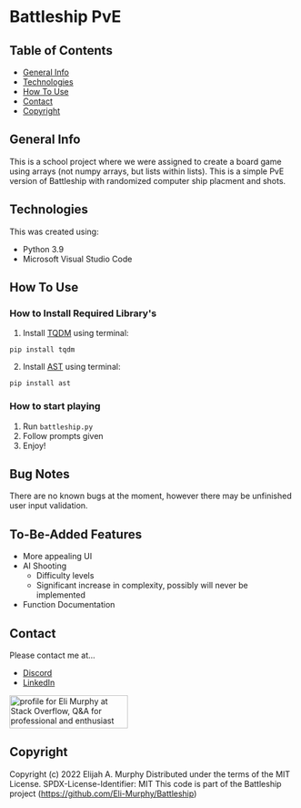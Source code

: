 # Battleship PvE

## Table of Contents
* [General Info](#general-info)
* [Technologies](#technologies)
* [How To Use](#how-to-use)
* [Contact](#contact)
* [Copyright](#Co)

## General Info

This is a school project where we were assigned to create a board game using arrays (not numpy arrays, but lists within lists). This is a simple PvE version of Battleship with randomized computer ship placment and shots. 

## Technologies

This was created using:
* Python 3.9
* Microsoft Visual Studio Code

## How To Use

### How to Install Required Library's
1. Install [TQDM](https://github.com/tqdm/tqdm) using terminal:
 ```
 pip install tqdm
 ``` 
2. Install [AST](https://docs.python.org/3/library/ast.html) using terminal:
```
pip install ast
```

### How to start playing
1. Run ```battleship.py```
2. Follow prompts given
3. Enjoy!


## Bug Notes
There are no known bugs at the moment, however there may be unfinished user input validation.

## To-Be-Added Features
* More appealing UI
* AI Shooting
  * Difficulty levels
  * Significant increase in complexity, possibly will never be implemented
* Function Documentation 

## Contact

Please contact me at...
* [Discord](discordapp.com/users/364051837923491841)
* [LinkedIn](https://www.linkedin.com/in/eli-murphy-a35b90210/)
<a href="https://stackoverflow.com/users/14735733/eli-murphy">
  <img src="https://stackoverflow.com/users/flair/14735733.png?theme=dark" width="208" height="58" alt="profile for Eli Murphy at Stack Overflow, Q&amp;A for professional and enthusiast programmers" title="profile for Eli Murphy at Stack Overflow, Q&amp;A for professional and enthusiast programmers">
</a>

## Copyright

Copyright (c) 2022 Elijah A. Murphy
Distributed under the terms of the MIT License. 
SPDX-License-Identifier: MIT
This code is part of the Battleship project (https://github.com/Eli-Murphy/Battleship)
